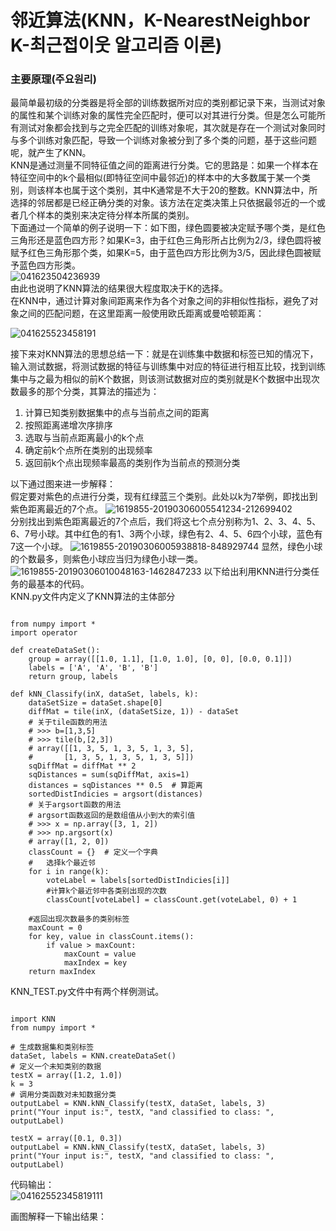 # 邻近算法(KNN，K-NearestNeighbor K-최근접이웃 알고리즘 이론) 

### 主要原理(주요원리)
 最简单最初级的分类器是将全部的训练数据所对应的类别都记录下来，当测试对象的属性和某个训练对象的属性完全匹配时，便可以对其进行分类。但是怎么可能所有测试对象都会找到与之完全匹配的训练对象呢，其次就是存在一个测试对象同时与多个训练对象匹配，导致一个训练对象被分到了多个类的问题，基于这些问题呢，就产生了KNN。    
 KNN是通过测量不同特征值之间的距离进行分类。它的思路是：如果一个样本在特征空间中的k个最相似(即特征空间中最邻近)的样本中的大多数属于某一个类别，则该样本也属于这个类别，其中K通常是不大于20的整数。KNN算法中，所选择的邻居都是已经正确分类的对象。该方法在定类决策上只依据最邻近的一个或者几个样本的类别来决定待分样本所属的类别。   
下面通过一个简单的例子说明一下：如下图，绿色圆要被决定赋予哪个类，是红色三角形还是蓝色四方形？如果K=3，由于红色三角形所占比例为2/3，绿色圆将被赋予红色三角形那个类，如果K=5，由于蓝色四方形比例为3/5，因此绿色圆被赋予蓝色四方形类。   
![041623504236939](https://user-images.githubusercontent.com/60682087/113731162-837bff80-9733-11eb-9cd8-99333d8a9b30.jpg)   
由此也说明了KNN算法的结果很大程度取决于K的选择。   
在KNN中，通过计算对象间距离来作为各个对象之间的非相似性指标，避免了对象之间的匹配问题，在这里距离一般使用欧氏距离或曼哈顿距离：

![041625523458191](https://user-images.githubusercontent.com/60682087/113732306-727fbe00-9734-11eb-8612-25a5a7cbe022.jpg)

接下来对KNN算法的思想总结一下：就是在训练集中数据和标签已知的情况下，输入测试数据，将测试数据的特征与训练集中对应的特征进行相互比较，找到训练集中与之最为相似的前K个数据，则该测试数据对应的类别就是K个数据中出现次数最多的那个分类，其算法的描述为：

1. 计算已知类别数据集中的点与当前点之间的距离   
2. 按照距离递增次序排序   
3. 选取与当前点距离最小的k个点   
4. 确定前k个点所在类别的出现频率   
5. 返回前k个点出现频率最高的类别作为当前点的预测分类   

以下通过图来进一步解释：   
假定要对紫色的点进行分类，现有红绿蓝三个类别。此处以k为7举例，即找出到紫色距离最近的7个点。
![1619855-20190306005541234-212699402](https://user-images.githubusercontent.com/60682087/113733253-40229080-9735-11eb-85a5-6bc2da8ba927.jpg)   
分别找出到紫色距离最近的7个点后，我们将这七个点分别称为1、2、3、4、5、6、7号小球。其中红色的有1、3两个小球，绿色有2、4、5、6四个小球，蓝色有7这一个小球。
![1619855-20190306005938818-848929744](https://user-images.githubusercontent.com/60682087/113733432-6ba57b00-9735-11eb-8f84-4d5394ade8d3.jpg)
显然，绿色小球的个数最多，则紫色小球应当归为绿色小球一类。
![1619855-20190306010048163-1462847233](https://user-images.githubusercontent.com/60682087/113733618-98599280-9735-11eb-9810-095f08583717.jpg)
以下给出利用KNN进行分类任务的最基本的代码。   
KNN.py文件内定义了KNN算法的主体部分
<pre><code>
from numpy import *
import operator

def createDataSet():
    group = array([[1.0, 1.1], [1.0, 1.0], [0, 0], [0.0, 0.1]])
    labels = ['A', 'A', 'B', 'B']
    return group, labels
    
def kNN_Classify(inX, dataSet, labels, k):
    dataSetSize = dataSet.shape[0]
    diffMat = tile(inX, (dataSetSize, 1)) - dataSet
    # 关于tile函数的用法
    # >>> b=[1,3,5]
    # >>> tile(b,[2,3])
    # array([[1, 3, 5, 1, 3, 5, 1, 3, 5],
    #       [1, 3, 5, 1, 3, 5, 1, 3, 5]])
    sqDiffMat = diffMat ** 2
    sqDistances = sum(sqDiffMat, axis=1)
    distances = sqDistances ** 0.5  # 算距离
    sortedDistIndicies = argsort(distances)
    # 关于argsort函数的用法
    # argsort函数返回的是数组值从小到大的索引值
    # >>> x = np.array([3, 1, 2])
    # >>> np.argsort(x)
    # array([1, 2, 0])
    classCount = {}  # 定义一个字典
    #   选择k个最近邻
    for i in range(k):
        voteLabel = labels[sortedDistIndicies[i]]
        #计算k个最近邻中各类别出现的次数
        classCount[voteLabel] = classCount.get(voteLabel, 0) + 1

    #返回出现次数最多的类别标签
    maxCount = 0
    for key, value in classCount.items():
        if value > maxCount:
            maxCount = value
            maxIndex = key
    return maxIndex
</code></pre>
KNN_TEST.py文件中有两个样例测试。  
<pre><code>
import KNN
from numpy import *

# 生成数据集和类别标签
dataSet, labels = KNN.createDataSet()
# 定义一个未知类别的数据
testX = array([1.2, 1.0])
k = 3
# 调用分类函数对未知数据分类
outputLabel = KNN.kNN_Classify(testX, dataSet, labels, 3)
print("Your input is:", testX, "and classified to class: ", outputLabel)

testX = array([0.1, 0.3])
outputLabel = KNN.kNN_Classify(testX, dataSet, labels, 3)
print("Your input is:", testX, "and classified to class: ", outputLabel)
</code></pre>
代码输出：   
![04162552345819111](https://user-images.githubusercontent.com/60682087/113734852-a8be3d00-9736-11eb-919f-4671d043e627.JPG)

画图解释一下输出结果：

